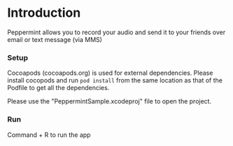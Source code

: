 # Introduction

Peppermint allows you to record your audio and send it to your friends over email or text message (via MMS)

### Setup
Cocoapods (cocoapods.org) is used for external dependencies. Please install cocopods and run `pod install` from the same location as that of the Podfile to get all the dependencies.

Please use the "PeppermintSample.xcodeproj" file to open the project.
### Run
Command + R to run the app